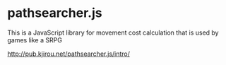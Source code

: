 pathsearcher.js
===============

This is a JavaScript library for movement cost calculation that is used by games like a SRPG

http://pub.kjirou.net/pathsearcher.js/intro/

